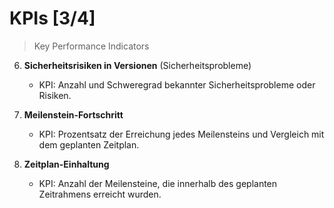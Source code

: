 # KPIs [3/4]

> Key Performance Indicators

6. **Sicherheitsrisiken in Versionen** (Sicherheitsprobleme)
   * KPI: Anzahl und Schweregrad bekannter Sicherheitsprobleme oder Risiken.

7. **Meilenstein-Fortschritt**
   * KPI: Prozentsatz der Erreichung jedes Meilensteins und Vergleich mit dem geplanten Zeitplan.

8. **Zeitplan-Einhaltung**
   * KPI: Anzahl der Meilensteine, die innerhalb des geplanten Zeitrahmens erreicht wurden.
